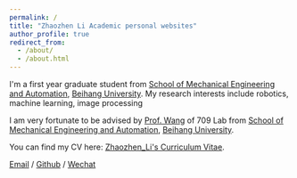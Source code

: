 ```yaml
---
permalink: /
title: "Zhaozhen Li Academic personal websites"
author_profile: true
redirect_from: 
  - /about/
  - /about.html
---
```


I'm a first year graduate student from [School of Mechanical Engineering and Automation](http://www.me.buaa.edu.cn/), [Beihang University](https://www.buaa.edu.cn/). My research interests include robotics, machine learning, image processing

I am very fortunate to be advised by [Prof. Wang](https://shi.buaa.edu.cn/07100/zh_CN/index.htm) of 709 Lab from [School of Mechanical Engineering and Automation](http://www.me.buaa.edu.cn/), [Beihang University](https://www.buaa.edu.cn/).

You can find my CV here: [Zhaozhen_Li's Curriculum Vitae](../assets/Curriculum_Vitae.pdf).

[Email](18800102071@126.com) / [Github](https://github.com/ZhaozhenLi020207) / [Wechat](../images/wechat.jpg) 
